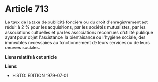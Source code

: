 # Article 713

Le taux de la taxe de publicité foncière ou du droit d'enregistrement est réduit à 2 % pour les acquisitions, par les
sociétés mutualistes, par les associations cultuelles et par les associations reconnues d'utilité publique ayant pour objet
l'assistance, la bienfaisance ou l'hygiène sociale, des immeubles nécessaires au fonctionnement de leurs services ou de leurs
oeuvres sociales.

**Liens relatifs à cet article**

**Liens**:

  - HISTO: EDITION 1979-07-01
